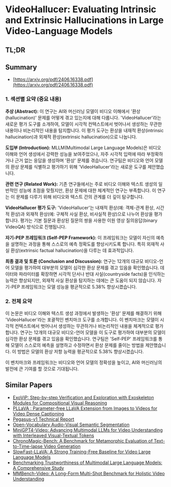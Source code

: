 # VideoHallucer: Evaluating Intrinsic and Extrinsic Hallucinations in Large Video-Language Models
## TL;DR
## Summary
- [https://arxiv.org/pdf/2406.16338.pdf](https://arxiv.org/pdf/2406.16338.pdf)

### 1. 섹션별 요약 (중요 내용)

**추상 (Abstract):**
이 연구는 AI와 머신러닝 모델이 비디오 이해에서 '환상(hallucination)' 문제를 어떻게 겪고 있는지에 대해 다룹니다. 'VideoHallucer'라는 새로운 평가 도구를 소개하여, 모델이 시각적 컨텍스트에서 벗어나서 생성하는 무관한 내용이나 비논리적인 내용을 탐지합니다. 이 평가 도구는 환상을 내재적 환상(intrinsic hallucination)과 외재적 환상(extrinsic hallucination)으로 나눕니다.

**도입부 (Introduction):**
MLLM(Multimodal Large Language Models)은 비디오 이해와 언어 생성에서 강력한 성능을 보여주었으나, 자주 시각적 입력에 따라 부정확하거나 근거 없는 응답을 생성하며 '환상' 문제를 겪습니다. 연구팀은 비디오와 언어 모델의 환상 문제를 식별하고 평가하기 위해 'VideoHallucer'라는 새로운 도구를 제안했습니다.

**관련 연구 (Related Work):**
기존 연구들에서는 주로 비디오 이해와 텍스트 생성의 일반적인 성능에 초점을 맞췄지만, 환상 문제에 대한 체계적인 연구는 부족합니다. 이 연구는 이 문제를 다루기 위해 비디오와 텍스트 간의 관계를 더 깊이 탐구합니다.

**VideoHallucer 평가 도구:**
'VideoHallucer'는 내재적 환상(예: 객체-관계 환상, 시간적 환상)과 외재적 환상(예: 구체적 사실 환상, 비사실적 환상)으로 나누어 환상을 평가합니다. 평가는 기본 질문과 환상된 질문의 쌍을 사용한 이원 영상 질의응답(binary VideoQA) 방식으로 진행됩니다.

**자기-PEP 프레임워크 (Self-PEP Framework):**
이 프레임워크는 모델이 자신의 예측을 설명하는 과정을 통해 스스로의 예측 정확도를 향상시키도록 합니다. 특히 외재적 사실 환상(extrinsic factual hallucination)을 다루는 데 효과적입니다.

**최종 결과 및 토론 (Conclusion and Discussion):**
연구는 12개의 대규모 비디오-언어 모델을 평가하여 대부분의 모델이 심각한 환상 문제를 겪고 있음을 확인했습니다. 데이터와 파라미터를 확장하면 시각적 단서나 반대 사실(countryside facts)을 인식하는 능력은 향상되지만, 외재적 사실 환상을 탐지하는 데에는 큰 도움이 되지 않습니다. 자기-PEP 프레임워크는 모델 성능을 평균적으로 5.38% 향상시켰습니다.

### 2. 전체 요약

이 논문은 비디오 이해와 텍스트 생성 과정에서 발생하는 '환상' 문제를 해결하기 위해 'VideoHallucer'라는 포괄적인 벤치마크 도구를 소개합니다. 이 벤치마크는 모델이 시각적 컨텍스트에서 벗어나서 생성하는 무관하거나 비논리적인 내용을 체계적으로 평가합니다. 연구는 12개의 대규모 비디오-언어 모델을 이 도구로 평가하여 대부분의 모델이 심각한 환상 문제를 겪고 있음을 확인했습니다. 연구팀은 'Self-PEP' 프레임워크를 통해 모델이 스스로의 예측을 설명하고 수정하면서 환상 문제를 줄이는 방법을 제안했습니다. 이 방법은 모델의 환상 저항 능력을 평균적으로 5.38% 향상시켰습니다.

이 벤치마크와 프레임워크는 비디오와 언어 모델의 정확성을 높이고, AI와 머신러닝의 발전에 큰 기여를 할 것으로 기대됩니다.

## Similar Papers
- [ExoViP: Step-by-step Verification and Exploration with Exoskeleton Modules for Compositional Visual Reasoning](2408.02210.md)
- [PLLaVA : Parameter-free LLaVA Extension from Images to Videos for Video Dense Captioning](2404.16994.md)
- [Pegasus-v1 Technical Report](2404.14687.md)
- [Open-Vocabulary Audio-Visual Semantic Segmentation](2407.21721.md)
- [MiniGPT4-Video: Advancing Multimodal LLMs for Video Understanding with Interleaved Visual-Textual Tokens](2404.03413.md)
- [ChronoMagic-Bench: A Benchmark for Metamorphic Evaluation of Text-to-Time-lapse Video Generation](2406.18522.md)
- [SlowFast-LLaVA: A Strong Training-Free Baseline for Video Large Language Models](2407.15841.md)
- [Benchmarking Trustworthiness of Multimodal Large Language Models: A Comprehensive Study](2406.07057.md)
- [MMBench-Video: A Long-Form Multi-Shot Benchmark for Holistic Video Understanding](2406.14515.md)
